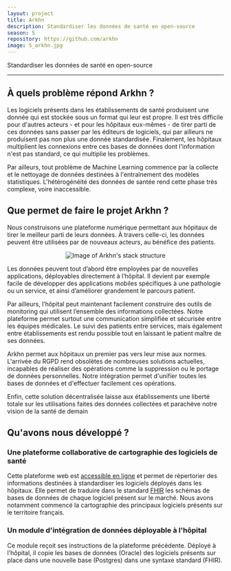 ```yaml
---
layout: project
title: Arkhn
description: Standardiser les données de santé en open-source
season: 5
repository: https://github.com/arkhn
image: 5_arkhn.jpg
---
```


Standardiser les données de santé en open-source

---

## À quels problème répond Arkhn ?

Les logiciels présents dans les établissements de santé produisent une donnée qui est stockée sous un format qui leur est propre. Il est très difficile pour d'autres acteurs - et pour les hôpitaux eux-mêmes - de tirer parti de ces données sans passer par les éditeurs de logiciels, qui par ailleurs ne produisent pas non plus une donnée standardisée. Finalement, les hôpitaux multiplient les connexions entre ces bases de données dont l'information n'est pas standard, ce qui multiplie les problèmes.

Par ailleurs, tout problème de Machine Learning commence par la collecte et le nettoyage de données destinées à l'entraînement des modèles statistiques. L'hétérogénéité des données de santée rend cette phase très complexe, voire inaccessible.

## Que permet de faire le projet Arkhn ?

Nous construisons une plateforme numérique permettant aux hôpitaux de tirer le meilleur parti de leurs données. À travers celle-ci, les données peuvent être utilisées par de nouveaux acteurs, au bénéfice des patients.

<p align="center">
    <img align="center" src="https://arkhn.org/img/integrateur.png" alt="Image of Arkhn's stack structure" />
</p>

Les données peuvent tout d’abord être employées par de nouvelles applications, déployables directement à l’hôpital. Il devient par exemple facile de développer des applications mobiles spécifiques à une pathologie ou un service, et ainsi d’améliorer grandement le parcours patient.

Par ailleurs, l’hôpital peut maintenant facilement construire des outils de monitoring qui utilisent l’ensemble des informations collectées. Notre plateforme permet surtout une communication simplifiée et sécurisée entre les équipes médicales. Le suivi des patients entre services, mais également entre établissements est rendu possible tout en laissant le patient maître de ses données.

Arkhn permet aux hôpitaux un premier pas vers leur mise aux normes. L'arrivée du RGPD rend obsolètes de nombreuses solutions actuelles, incapables de réaliser des opérations comme la suppression ou le portage de données personnelles. Notre intégration permet d'unifier toutes les bases de données et d'effectuer facilement ces opérations.

Enfin, cette solution décentralisée laisse aux établissements une liberté totale sur les utilisations faites des données collectées et parachève notre vision de la santé de demain

## Qu'avons nous développé ?

### Une plateforme collaborative de cartographie des logiciels de santé

Cette plateforme web est [accessible en ligne](https://live.arkhn.org) et permet de répertorier des informations destinées à standardiser les logiciels déployés dans les hôpitaux. Elle permet de traduire dans le standard [FHIR](https://www.hl7.org/fhir/) les schémas de bases de données de chaque logiciel présent sur le marché. Nous avons notamment commencé la cartographie des principaux logiciels présents sur le territoire français.

### Un module d'intégration de données déployable à l'hôpital

Ce module reçoit ses instructions de la plateforme précédente. Déployé à l'hôpital, il copie les bases de données (Oracle) des logiciels présents sur place dans une nouvelle base (Postgres) dans une syntaxe standard (FHIR).
